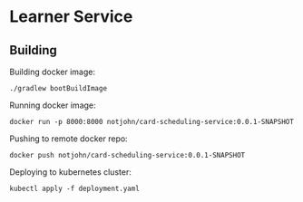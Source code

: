 # Learner Service

## Building


Building docker image:
```
./gradlew bootBuildImage
```

Running docker image:
```
docker run -p 8000:8000 notjohn/card-scheduling-service:0.0.1-SNAPSHOT
```

Pushing to remote docker repo:
```
docker push notjohn/card-scheduling-service:0.0.1-SNAPSHOT
```

Deploying to kubernetes cluster:
```
kubectl apply -f deployment.yaml
```